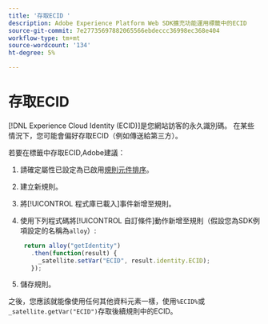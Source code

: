 ```yaml
---
title: '存取ECID '
description: Adobe Experience Platform Web SDK擴充功能運用標籤中的ECID
source-git-commit: 7e27735697882065566ebdeccc36998ec368e404
workflow-type: tm+mt
source-wordcount: '134'
ht-degree: 5%

---
```



# 存取ECID

[!DNL Experience Cloud Identity (ECID)]是您網站訪客的永久識別碼。 在某些情況下，您可能會偏好存取ECID（例如傳送給第三方）。

若要在標籤中存取ECID,Adobe建議：

1. 請確定屬性已設定為已啟用[規則元件排序](https://experienceleague.adobe.com/docs/launch/using/ui/rules.html?lang=en#rule-component-sequencing)。
1. 建立新規則。
1. 將[!UICONTROL 程式庫已載入]事件新增至規則。
1. 使用下列程式碼將[!UICONTROL 自訂條件]動作新增至規則（假設您為SDK例項設定的名稱為`alloy`）:

   ```javascript
    return alloy("getIdentity")
      .then(function(result) {
        _satellite.setVar("ECID", result.identity.ECID);
      });
   ```

1. 儲存規則。

之後，您應該就能像使用任何其他資料元素一樣，使用`%ECID%`或`_satellite.getVar("ECID")`存取後續規則中的ECID。
